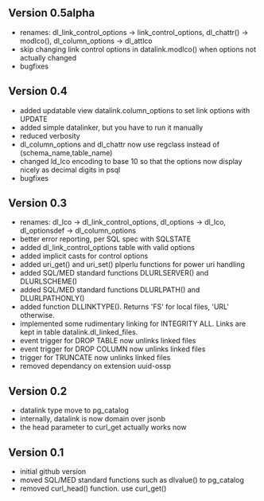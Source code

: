 Version 0.5alpha
----------------
- renames: dl_link_control_options -> link_control_options, dl_chattr() -> modlco(), dl_column_options -> dl_attlco
- skip changing link control options in datalink.modlco() when options not actually changed
- bugfixes

Version 0.4
-----------
- added updatable view datalink.column_options to set link options with UPDATE
- added simple datalinker, but you have to run it manually
- reduced verbosity
- dl_column_options and dl_chattr now use regclass instead of (schema_name,table_name)
- changed ld_lco encoding to base 10 so that the options now display nicely as decimal digits in psql
- bugfixes

Version 0.3
-----------
- renames: dl_lco -> dl_link_control_options, dl_options -> dl_lco, dl_optionsdef -> dl_column_options
- better error reporting, per SQL spec with SQLSTATE
- added dl_link_control_options table with valid options
- added implicit casts for control options
- added uri_get() and uri_set() plperlu functions for power uri handling
- added SQL/MED standard functions DLURLSERVER() and DLURLSCHEME()
- added SQL/MED standard functions DLURLPATH() and DLURLPATHONLY()
- added function DLLINKTYPE(). Returns 'FS' for local files, 'URL' otherwise.
- implemented some rudimentary linking for INTEGRITY ALL. Links are kept in table datalink.dl_linked_files.
- event trigger for DROP TABLE now unlinks linked files
- event trigger for DROP COLUMN now unlinks linked files
- trigger for TRUNCATE now unlinks linked files
- removed dependancy on extension uuid-ossp

Version 0.2
-----------
- datalink type move to pg_catalog
- internally, datalink is now domain over jsonb
- the head parameter to curl_get actually works now

Version 0.1
-----------
- initial github version
- moved SQL/MED standard functions such as dlvalue() to pg_catalog
- removed curl_head() function. use curl_get()
